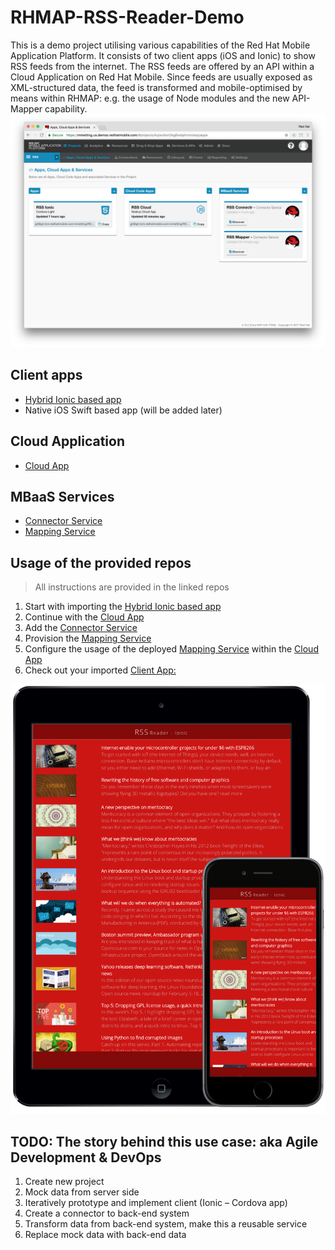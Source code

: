 # RHMAP-RSS-Reader-Demo
This is a demo project utilising various capabilities of the Red Hat Mobile Application Platform. It consists of two client apps (iOS and Ionic) to show RSS feeds from the internet. The RSS feeds are offered by an API within a Cloud Application on Red Hat Mobile. Since feeds are usually exposed as XML-structured data, the feed is transformed and mobile-optimised by means within RHMAP: e.g. the usage of Node modules and the new API-Mapper capability.
![alt text](./pictures/project.png "Project on RHMAP")

## Client apps
- [Hybrid Ionic based app](https://github.com/mmetting/RSS-Reader-Demo-App-Ionic)
- Native iOS Swift based app (will be added later)

## Cloud Application
-  [Cloud App](https://github.com/mmetting/RHMAP-RSS-Reader-Demo-Cloud-App)

## MBaaS Services
- [Connector Service](https://github.com/mmetting/RSS-Reader-Demo-RSS-Connector)
- [Mapping Service](https://github.com/mmetting)

## Usage of the provided repos

> All instructions are provided in the linked repos

1. Start with importing the [Hybrid Ionic based app](https://github.com/mmetting/RSS-Reader-Demo-App-Ionic)
2. Continue with the [Cloud App](https://github.com/mmetting/RHMAP-RSS-Reader-Demo-Cloud-App)
3. Add the [Connector Service](https://github.com/mmetting/RSS-Reader-Demo-RSS-Connector)
4. Provision the [Mapping Service](https://github.com/mmetting)
5. Configure the usage of the deployed [Mapping Service](https://github.com/mmetting) within the [Cloud App](https://github.com/mmetting/RHMAP-RSS-Reader-Demo-Cloud-App)
6. Check out your imported [Client App:](https://github.com/mmetting/RSS-Reader-Demo-App-Ionic)

![alt text](./pictures/iphone_ipad.png "iPhone & iPad")

## TODO: The story behind this use case: aka Agile Development & DevOps

1. Create new project
2. Mock data from server side
3. Iteratively prototype and implement client (Ionic – Cordova app)
5. Create a connector to back-end system
6. Transform data from back-end system, make this a reusable service
7. Replace mock data with back-end data